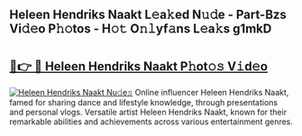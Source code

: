 ## Heleen Hendriks Naakt L𝚎a𝚔ed N𝚞𝚍e - Part-Bzs Vi𝚍𝚎o P𝚑𝚘tos - H𝚘𝚝 O𝚗𝚕yf𝚊ns L𝚎a𝚔s g1mkD

# <h2><a href="http://kfdbv61.oniu.top/?m=Heleen+Hendriks+Naakt">🔗👉 🔴 Heleen Hendriks Naakt P𝚑ot𝚘𝚜 V𝚒d𝚎o</a></h2>

[![Heleen Hendriks Naakt Nu𝚍e𝚜](https://i.imgur.com/0qMVB7G.gif)](http://kfdbv61.oniu.top/?m=Heleen+Hendriks+Naakt)
Online influencer Heleen Hendriks Naakt, famed for sharing dance and lifestyle knowledge, through presentations and personal vlogs. Versatile artist Heleen Hendriks Naakt, known for their remarkable abilities and achievements across various entertainment genres.  
